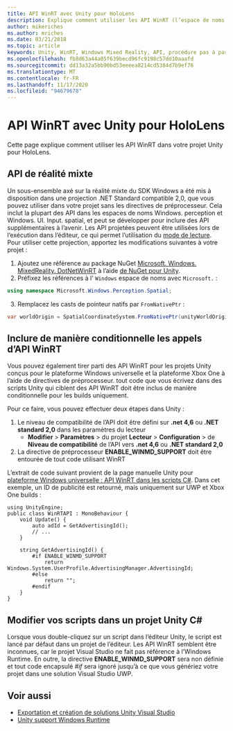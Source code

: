 ```yaml
---
title: API WinRT avec Unity pour HoloLens
description: Explique comment utiliser les API WinRT (l’espace de noms Windows) dans votre projet Unity pour HoloLens.
author: mikeriches
ms.author: mriches
ms.date: 03/21/2018
ms.topic: article
keywords: Unity, WinRT, Windows Mixed Reality, API, procédure pas à pas, casque de réalité mixte, casque de réalité mixte, casque de réalité virtuelle, API de réalité mixte
ms.openlocfilehash: fb8d63a44a05f639becd96fc9198c57dd10aaafd
ms.sourcegitcommit: dd13a32a5bb90bd53eeeea8214cd5384d7b9ef76
ms.translationtype: MT
ms.contentlocale: fr-FR
ms.lasthandoff: 11/17/2020
ms.locfileid: "94679678"
---
```

# <a name="winrt-apis-with-unity-for-hololens"></a>API WinRT avec Unity pour HoloLens

Cette page explique comment utiliser les API WinRT dans votre projet Unity pour HoloLens.

## <a name="mixed-reality-apis"></a>API de réalité mixte

Un sous-ensemble axé sur la réalité mixte du SDK Windows a été mis à disposition dans une projection .NET Standard compatible 2,0, que vous pouvez utiliser dans votre projet sans les directives de préprocesseur. Cela inclut la plupart des API dans les espaces de noms Windows. perception et Windows. UI. Input. spatial, et peut se développer pour inclure des API supplémentaires à l’avenir. Les API projetées peuvent être utilisées lors de l’exécution dans l’éditeur, ce qui permet l’utilisation du [mode de lecture](https://docs.microsoft.com//windows/mixed-reality/unity-play-mode). Pour utiliser cette projection, apportez les modifications suivantes à votre projet :

1) Ajoutez une référence au package NuGet [Microsoft. Windows. MixedReality. DotNetWinRT](https://www.nuget.org/packages/Microsoft.Windows.MixedReality.DotNetWinRT) à l’aide [de NuGet pour Unity](https://github.com/GlitchEnzo/NuGetForUnity).
2) Préfixez les références à l' `Windows` espace de noms avec `Microsoft.` :
```cs
using namespace Microsoft.Windows.Perception.Spatial;
```
3) Remplacez les casts de pointeur natifs par `FromNativePtr` :
```cs
var worldOrigin = SpatialCoordinateSystem.FromNativePtr(unityWorldOriginPtr);
```

## <a name="conditionally-include-winrt-api-calls"></a>Inclure de manière conditionnelle les appels d’API WinRT

Vous pouvez également tirer parti des API WinRT pour les projets Unity conçus pour le plateforme Windows universelle et la plateforme Xbox One à l’aide de directives de préprocesseur. tout code que vous écrivez dans des scripts Unity qui ciblent des API WinRT doit être inclus de manière conditionnelle pour les builds uniquement. 

Pour ce faire, vous pouvez effectuer deux étapes dans Unity :
1) Le niveau de compatibilité de l’API doit être défini sur **.net 4,6** ou **.NET standard 2,0** dans les paramètres du lecteur
    - **Modifier**  >  **Paramètres**  >  du projet **Lecteur**  >  **Configuration**  >  de **Niveau de compatibilité** de l’API vers **.net 4,6** ou **.NET standard 2,0**
2) La directive de préprocesseur **ENABLE_WINMD_SUPPORT** doit être entourée de tout code utilisant WinRT

L’extrait de code suivant provient de la page manuelle Unity pour [plateforme Windows universelle : API WinRT dans les scripts C#](https://docs.unity3d.com/Manual/windowsstore-scripts.html). Dans cet exemple, un ID de publicité est retourné, mais uniquement sur UWP et Xbox One builds :

```
using UnityEngine;
public class WinRTAPI : MonoBehaviour {
    void Update() {
        auto adId = GetAdvertisingId();
        // ...
    }

    string GetAdvertisingId() {
        #if ENABLE_WINMD_SUPPORT
            return Windows.System.UserProfile.AdvertisingManager.AdvertisingId;
        #else
            return "";
        #endif
    }
}
```

## <a name="edit-your-scripts-in-a-unity-c-project"></a>Modifier vos scripts dans un projet Unity C#

Lorsque vous double-cliquez sur un script dans l’éditeur Unity, le script est lancé par défaut dans un projet de l’éditeur. Les API WinRT semblent être inconnues, car le projet Visual Studio ne fait pas référence à l’Windows Runtime. En outre, la directive **ENABLE_WINMD_SUPPORT** sera non définie et tout code encapsulé *#if* sera ignoré jusqu’à ce que vous génériez votre projet dans une solution Visual Studio UWP.

## <a name="see-also"></a>Voir aussi
* [Exportation et création de solutions Unity Visual Studio](exporting-and-building-a-unity-visual-studio-solution.md)
* [Unity support Windows Runtime](https://docs.unity3d.com/Manual/IL2CPP-WindowsRuntimeSupport.html)
